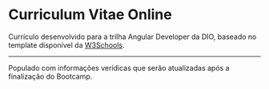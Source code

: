 # Curriculum Vitae Online

Currículo desenvolvido para a trilha Angular Developer da DIO, baseado no template disponível da [W3Schools](https://www.w3schools.com/howto/howto_website_create_resume.asp).

---

Populado com informações verídicas que serão atualizadas após a finalização do Bootcamp.
